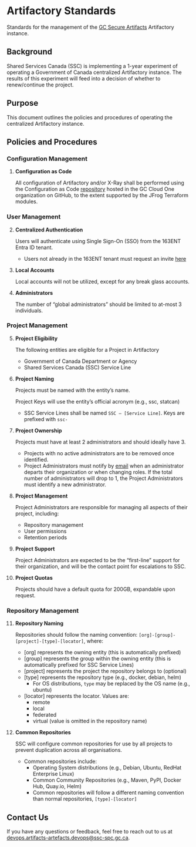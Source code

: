 # Artifactory Standards

Standards for the management of the [GC Secure Artifacts](https://artifacts-artefacts.devops.cloud-nuage.canada.ca/) Artifactory instance.

## Background

Shared Services Canada (SSC) is implementing a 1-year experiment of operating a Government of Canada centralized Artifactory instance. The results of this experiment will feed into a decision of whether to renew/continue the project.

## Purpose

This document outlines the policies and procedures of operating the centralized Artifactory instance.

## Policies and Procedures

### Configuration Management

1. **Configuration as Code**

   All configuration of Artifactory and/or X-Ray shall be performed using the Configuration as Code [repository](https://github.com/gccloudone/artifacts-configuration) hosted in the GC Cloud One organization on GitHub, to the extent supported by the JFrog Terraform modules.

### User Management

2. **Centralized Authentication**

   Users will authenticate using Single Sign-On (SSO) from the 163ENT Entra ID tenant.

   - Users not already in the 163ENT tenant must request an invite [here](https://forms-formulaires.alpha.canada.ca/en/id/cmapffzfp00v9xb017pnmyb94)

3. **Local Accounts**

   Local accounts will not be utilized, except for any break glass accounts.

4. **Administrators**

   The number of “global administrators” should be limited to at-most 3 individuals.

### Project Management

5. **Project Eligibility**

   The following entities are eligible for a Project in Artifactory

   - Government of Canada Department or Agency
   - Shared Services Canada (SSC) Service Line

6. **Project Naming**

   Projects must be named with the entity’s name.

   Project Keys will use the entity’s official acronym (e.g., ssc, statcan)

   - SSC Service Lines shall be named `SSC – [Service Line]`. Keys are prefixed with `ssc-`

7. **Project Ownership**

   Projects must have at least 2 administrators and should ideally have 3.

   - Projects with no active administrators are to be removed once identified.
   - Project Administrators must notify by [email](mailto:devops.artifacts-artefacts.devops@ssc-spc.gc.ca) when an administrator departs their organization or when changing roles. If the total number of administrators will drop to 1, the Project Administrators must identify a new administrator.

8. **Project Management**

   Project Administrators are responsible for managing all aspects of their project, including:

   - Repository management
   - User permissions
   - Retention periods

9. **Project Support**

   Project Administrators are expected to be the “first-line” support for their organization, and will be the contact point for escalations to SSC.

10. **Project Quotas**

    Projects should have a default quota for 200GB, expandable upon request.

### Repository Management

11. **Repository Naming**

    Repositories should follow the naming convention: `[org]-[group]-[project]-[type]-[locator]`, where:

    - [org] represents the owning entity (this is automatically prefixed)
    - [group] represents the group within the owning entity (this is automatically prefixed for SSC Service Lines)
    - [project] represents the project the repository belongs to (optional)
    - [type] represents the repository type (e.g., docker, debian, helm)
      - For OS distributions, `type` may be replaced by the OS name (e.g., ubuntu)
    - [locator] represents the locator. Values are:
      - remote
      - local
      - federated
      - virtual (value is omitted in the repository name)

12. **Common Repositories**

    SSC will configure common repositories for use by all projects to prevent duplication across all organisations.

    - Common repositories include:
      - Operating System distributions (e.g., Debian, Ubuntu, RedHat Enterprise Linux)
      - Common Community Repositories (e.g., Maven, PyPI, Docker Hub, Quay.io, Helm)
      - Common repositories will follow a different naming convention than normal repositories, `[type]-[locator]`

## Contact Us

If you have any questions or feedback, feel free to reach out to us at [devops.artifacts-artefacts.devops@ssc-spc.gc.ca](mailto:devops.artifacts-artefacts.devops@ssc-spc.gc.ca).
